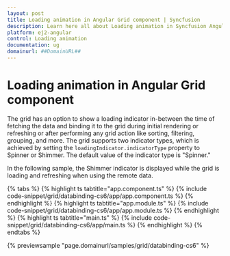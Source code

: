 ```yaml
---
layout: post
title: Loading animation in Angular Grid component | Syncfusion
description: Learn here all about Loading animation in Syncfusion Angular Grid component of Syncfusion Essential JS 2 and more.
platform: ej2-angular
control: Loading animation 
documentation: ug
domainurl: ##DomainURL##
---
```


# Loading animation in Angular Grid component

The grid has an option to show a loading indicator in-between the time of fetching the data and binding it to the grid during initial rendering or refreshing or after performing any grid action like sorting, filtering, grouping, and more. The grid supports two indicator types, which is achieved by setting the `loadingIndicator.indicatorType` property to Spinner or Shimmer. The default value of the indicator type is "Spinner."

In the following sample, the Shimmer indicator is displayed while the grid is loading and refreshing when using the remote data.

{% tabs %}
{% highlight ts tabtitle="app.component.ts" %}
{% include code-snippet/grid/databinding-cs6/app/app.component.ts %}
{% endhighlight %}
{% highlight ts tabtitle="app.module.ts" %}
{% include code-snippet/grid/databinding-cs6/app/app.module.ts %}
{% endhighlight %}
{% highlight ts tabtitle="main.ts" %}
{% include code-snippet/grid/databinding-cs6/app/main.ts %}
{% endhighlight %}
{% endtabs %}
  
{% previewsample "page.domainurl/samples/grid/databinding-cs6" %}